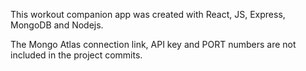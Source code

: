 This workout companion app was created with React, JS, Express, MongoDB and Nodejs. 


The Mongo Atlas connection link, API key and PORT numbers are not included in the project commits. 
